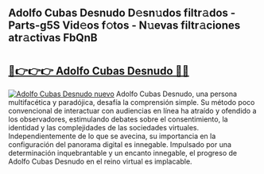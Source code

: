 ## Adolfo Cubas Desnudo D𝚎sn𝚞dos filtr𝚊dos - Parts-g5S Vid𝚎os f𝚘tos - N𝚞evas filtr𝚊ciones atr𝚊ctivas FbQnB

# <h2><a href="http://mb7d6rb.tromn.icu/?c=Adolfo+Cubas+Desnudo">🔗👉👉👉 Adolfo Cubas Desnudo 🔗🔗</a></h2>

[![Adolfo Cubas Desnudo nuevo](https://i.imgur.com/pEAQMta.gif)](http://mb7d6rb.tromn.icu/?c=Adolfo+Cubas+Desnudo)
Adolfo Cubas Desnudo, una persona multifacética y paradójica, desafía la comprensión simple. Su método poco convencional de interactuar con audiencias en línea ha atraído y ofendido a los observadores, estimulando debates sobre el consentimiento, la identidad y las complejidades de las sociedades virtuales. Independientemente de lo que se avecina, su importancia en la configuración del panorama digital es innegable. Impulsado por una determinación inquebrantable y un encanto innegable, el progreso de Adolfo Cubas Desnudo en el reino virtual es implacable.

